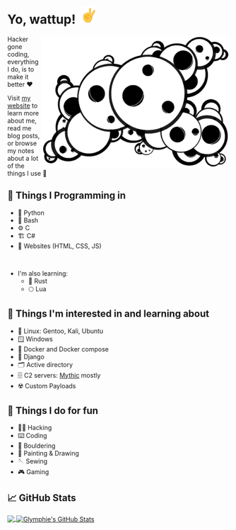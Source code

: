 # Yo, wattup! <img src="https://raw.githubusercontent.com/glymphie/glymphie/main/v.gif" width="40px" height="40px" />

<img align="right" src="https://raw.githubusercontent.com/glymphie/glymphie/main/BlackBackgroundBubblesMiddleTrans.png" height="300px" />

Hacker gone coding, everything I do, is to make it better ❤️

Visit [my website](https://glymphie.xyz/) to learn more about me, read me blog posts, or browse my notes about a lot of the things I use 🤙

## 🔧 Things I Programming in

- 🐍 Python
- 🤖 Bash
- ⚙️ C
- 🏗️ C#
- 📄 Websites (HTML, CSS, JS)

<br>

- I'm also learning:
  - 🦀 Rust
  - 🌕 Lua

## 📖 Things I'm interested in and learning about

- 🐧 Linux: Gentoo, Kali, Ubuntu
- 🪟 Windows
- 🐳 Docker and Docker compose
- 🧩 Django
- 🗂️ Active directory
- 🗄️ C2 servers: [Mythic](https://github.com/its-a-feature/Mythic) mostly
- ☢️ Custom Payloads

## 💪 Things I do for fun

- 👨‍💻 Hacking
- ⌨️ Coding
- 🧗 Bouldering
- 🎨 Painting & Drawing
- 🪡 Sewing
- 🎮 Gaming

## 📈 GitHub Stats

<a href="https://github.com/glymphie/glymphie">
  <img align="center" src="https://github-readme-stats.vercel.app/api/top-langs/?username=glymphie&hide=javascript,css,scss,roff,c&title_color=f8f8f8&text_color=f8f8f8&bg_color=191919&langs_count=5" />
</a>
<a href="https://github.com/glymphie/glymphie">
  <img align="center" src="https://github-readme-stats.vercel.app/api?username=glymphie&show_icons=true&line_height=40&count_private=true&title_color=f8f8f8&text_color=f8f8f8&icon_color=83ff52&bg_color=191919" alt="Glymphie's GitHub Stats" />
</a>
